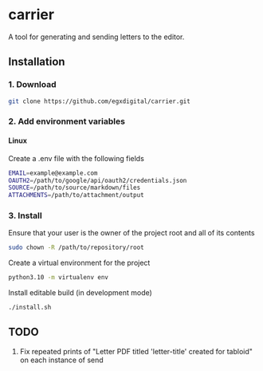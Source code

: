 # carrier

A tool for generating and sending letters to the editor.

## Installation
### 1. Download
```bash
git clone https://github.com/egxdigital/carrier.git
```

### 2. Add environment variables
#### Linux
Create a .env file with the following fields

```bash
EMAIL=example@example.com
OAUTH2=/path/to/google/api/oauth2/credentials.json
SOURCE=/path/to/source/markdown/files
ATTACHMENTS=/path/to/attachment/output
```

### 3. Install
Ensure that your user is the owner of the project root and all of its contents

```bash
sudo chown -R /path/to/repository/root
```

Create a virtual environment for the project

```bash
python3.10 -m virtualenv env
```

Install editable build (in development mode)

```bash
./install.sh
```

## TODO
1. Fix repeated prints of "Letter PDF titled 'letter-title' created for tabloid" on each instance of send